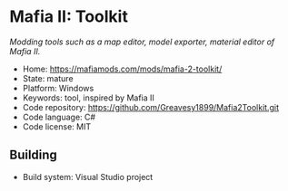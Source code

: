 # Mafia II: Toolkit

_Modding tools such as a map editor, model exporter, material editor of Mafia II._

- Home: https://mafiamods.com/mods/mafia-2-toolkit/
- State: mature
- Platform: Windows
- Keywords: tool, inspired by Mafia II
- Code repository: https://github.com/Greavesy1899/Mafia2Toolkit.git
- Code language: C#
- Code license: MIT

## Building

- Build system: Visual Studio project

